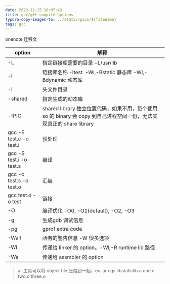 ```yaml
---
date: 2022-12-15 18:07:49
title: gcc/g++ compile options
typora-copy-images-to: ../static/pics/${filename}
tags: gcc
---
```


onenote 迁移文



| option                  | 解释                                                         |
| ----------------------- | ------------------------------------------------------------ |
| -L                      | 指定链接库需要的目录 -L/usr/lib                              |
| -l                      | 链接库名称 -ltest.    -Wl,-Bstatic 静态库 -Wl,-Bdynamic 动态库 |
| -I                      | 头文件目录                                                   |
| -shared                 | 指定生成的动态库                                             |
| -fPIC                   | shared library 独立位置代码，如果不用，每个使用 so 的 binary 会 copy 到自己进程空间一份，无法实现真正的 share library |
| gcc -E test.c -o test.i | 预处理                                                       |
| gcc -S test.i -o test.s | 编译                                                         |
| gcc -c test.s -o test.o | 汇编                                                         |
| gcc test.o -o test      | 链接                                                         |
| -O                      | 编译优化 -O0, -O1(default), -O2, -O3                         |
| -g                      | 生成gdb 调试信息                                             |
| -pg                     | gprof extra code                                             |
| -Wall                   | 所有的警告信息 -W 很多选项                                   |
| -Wl                     | 传递给 linker 的 option。-Wl,-R runtime lib 路径             |
| -Wa                     | 传递给 assmbler 的 option                                    |



> ar 工具可以将 object file 压缩到一起，ex. ar cqs libstaticlib.a one.o two.o three.o
